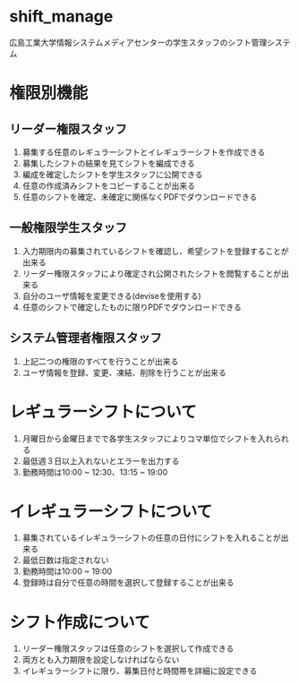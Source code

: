 shift_manage
============

広島工業大学情報システムメディアセンターの学生スタッフのシフト管理システム


権限別機能
==========

リーダー権限スタッフ
----------------------

1. 募集する任意のレギュラーシフトとイレギュラーシフトを作成できる
2. 募集したシフトの結果を見てシフトを編成できる
3. 編成を確定したシフトを学生スタッフに公開できる
4. 任意の作成済みシフトをコピーすることが出来る
5. 任意のシフトを確定、未確定に関係なくPDFでダウンロードできる

一般権限学生スタッフ
----------------------

1. 入力期限内の募集されているシフトを確認し、希望シフトを登録することが出来る
2. リーダー権限スタッフにより確定され公開されたシフトを閲覧することが出来る
3. 自分のユーザ情報を変更できる(deviseを使用する)
4. 任意のシフトで確定したものに限りPDFでダウンロードできる

システム管理者権限スタッフ
----------------------------

1. 上記二つの権限のすべてを行うことが出来る
2. ユーザ情報を登録、変更、凍結、削除を行うことが出来る


レギュラーシフトについて
========================

1. 月曜日から金曜日までで各学生スタッフによりコマ単位でシフトを入れられる
2. 最低週３日以上入れないとエラーを出力する
3. 勤務時間は10:00 ~ 12:30、13:15 ~ 19:00


イレギュラーシフトについて
==========================

1. 募集されているイレギュラーシフトの任意の日付にシフトを入れることが出来る
2. 最低日数は指定されない
3. 勤務時間は10:00 ~ 19:00
4. 登録時は自分で任意の時間を選択して登録することが出来る


シフト作成について
==================

1. リーダー権限スタッフは任意のシフトを選択して作成できる
2. 両方とも入力期限を設定しなければならない
3. イレギュラーシフトに限り、募集日付と時間帯を詳細に設定できる
